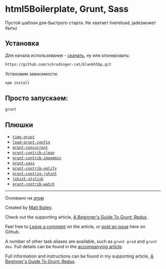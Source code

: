 # html5Boilerplate, Grunt, Sass

Пустой шаблон для быстрого старта.
Не хватает livereload, jade(может быть)

## Установка

Для начала использования - [скачать](https://github.com/schrodinger-cat/blankh5bp/archive/master.zip), ну или клонировать:

```bash
https://github.com/schrodinger-cat/blankh5bp.git
```

Установим зависимости:

```bash
npm install
```

## Просто запускаем:

```bash
grunt
```

## Плюшки

- [`time-grunt`](https://github.com/sindresorhus/time-grunt)
- [`load-grunt-config`](https://github.com/firstandthird/load-grunt-config)
- [`grunt-concurrent`](https://github.com/sindresorhus/grunt-concurrent)
- [`grunt-contrib-clean`](https://github.com/gruntjs/grunt-contrib-clean)
- [`grunt-contrib-imagemin`](https://github.com/gruntjs/grunt-contrib-imagemin)
- [`grunt-sass`](https://github.com/sindresorhus/grunt-sass)
- [`grunt-contrib-uglify`](https://github.com/gruntjs/grunt-contrib-uglify)
- [`grunt-contrig-jshint`](https://github.com/gruntjs/grunt-contrib-jshint)
- [`jshint-stylish`](https://github.com/sindresorhus/jshint-stylish)
- [`grunt-contrib-watch`](https://github.com/gruntjs/grunt-contrib-watch)


---

Основано на [этом](https://github.com/matt-bailey/grunt-frontend-boilerplate/)

Created by [Matt Bailey](http://mattbailey.io/).

Check out the supporting article, [A Beginner's Guide To Grunt: Redux](http://mattbailey.io/a-beginners-guide-to-grunt-redux/).

Feel free to [Leave a comment](http://mattbailey.io/a-beginners-guide-to-grunt-redux/) on the article, or [post an issue](https://github.com/matt-bailey/grunt-frontend-boilerplate/issues) here on Github.

A number of other task aliases are available, such as `grunt prod` and `grunt dev`. Full details can be found in the [accompanying article](http://mattbailey.io/a-beginners-guide-to-grunt-redux/).

Full information and instructions can be found in my supporting article, [A Beginner's Guide To Grunt: Redux](http://mattbailey.io/a-beginners-guide-to-grunt-redux/).